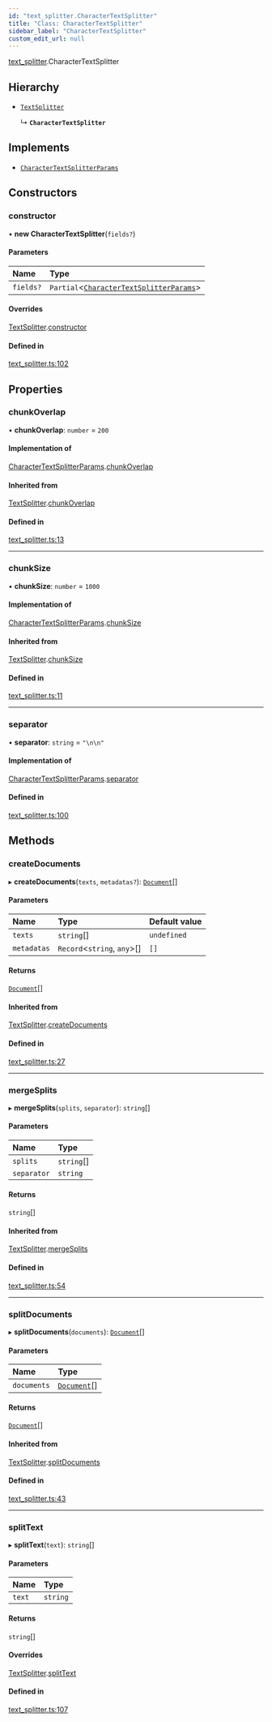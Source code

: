 ```yaml
---
id: "text_splitter.CharacterTextSplitter"
title: "Class: CharacterTextSplitter"
sidebar_label: "CharacterTextSplitter"
custom_edit_url: null
---
```


[text_splitter](../modules/text_splitter.md).CharacterTextSplitter

## Hierarchy

- [`TextSplitter`](text_splitter.internal.TextSplitter.md)

  ↳ **`CharacterTextSplitter`**

## Implements

- [`CharacterTextSplitterParams`](../interfaces/text_splitter.CharacterTextSplitterParams.md)

## Constructors

### constructor

• **new CharacterTextSplitter**(`fields?`)

#### Parameters

| Name | Type |
| :------ | :------ |
| `fields?` | `Partial`<[`CharacterTextSplitterParams`](../interfaces/text_splitter.CharacterTextSplitterParams.md)\> |

#### Overrides

[TextSplitter](text_splitter.internal.TextSplitter.md).[constructor](text_splitter.internal.TextSplitter.md#constructor)

#### Defined in

[text_splitter.ts:102](https://github.com/hwchase17/langchainjs/blob/f0c297a/langchain/text_splitter.ts#L102)

## Properties

### chunkOverlap

• **chunkOverlap**: `number` = `200`

#### Implementation of

[CharacterTextSplitterParams](../interfaces/text_splitter.CharacterTextSplitterParams.md).[chunkOverlap](../interfaces/text_splitter.CharacterTextSplitterParams.md#chunkoverlap)

#### Inherited from

[TextSplitter](text_splitter.internal.TextSplitter.md).[chunkOverlap](text_splitter.internal.TextSplitter.md#chunkoverlap)

#### Defined in

[text_splitter.ts:13](https://github.com/hwchase17/langchainjs/blob/f0c297a/langchain/text_splitter.ts#L13)

___

### chunkSize

• **chunkSize**: `number` = `1000`

#### Implementation of

[CharacterTextSplitterParams](../interfaces/text_splitter.CharacterTextSplitterParams.md).[chunkSize](../interfaces/text_splitter.CharacterTextSplitterParams.md#chunksize)

#### Inherited from

[TextSplitter](text_splitter.internal.TextSplitter.md).[chunkSize](text_splitter.internal.TextSplitter.md#chunksize)

#### Defined in

[text_splitter.ts:11](https://github.com/hwchase17/langchainjs/blob/f0c297a/langchain/text_splitter.ts#L11)

___

### separator

• **separator**: `string` = `"\n\n"`

#### Implementation of

[CharacterTextSplitterParams](../interfaces/text_splitter.CharacterTextSplitterParams.md).[separator](../interfaces/text_splitter.CharacterTextSplitterParams.md#separator)

#### Defined in

[text_splitter.ts:100](https://github.com/hwchase17/langchainjs/blob/f0c297a/langchain/text_splitter.ts#L100)

## Methods

### createDocuments

▸ **createDocuments**(`texts`, `metadatas?`): [`Document`](text_splitter.internal.Document.md)[]

#### Parameters

| Name | Type | Default value |
| :------ | :------ | :------ |
| `texts` | `string`[] | `undefined` |
| `metadatas` | `Record`<`string`, `any`\>[] | `[]` |

#### Returns

[`Document`](text_splitter.internal.Document.md)[]

#### Inherited from

[TextSplitter](text_splitter.internal.TextSplitter.md).[createDocuments](text_splitter.internal.TextSplitter.md#createdocuments)

#### Defined in

[text_splitter.ts:27](https://github.com/hwchase17/langchainjs/blob/f0c297a/langchain/text_splitter.ts#L27)

___

### mergeSplits

▸ **mergeSplits**(`splits`, `separator`): `string`[]

#### Parameters

| Name | Type |
| :------ | :------ |
| `splits` | `string`[] |
| `separator` | `string` |

#### Returns

`string`[]

#### Inherited from

[TextSplitter](text_splitter.internal.TextSplitter.md).[mergeSplits](text_splitter.internal.TextSplitter.md#mergesplits)

#### Defined in

[text_splitter.ts:54](https://github.com/hwchase17/langchainjs/blob/f0c297a/langchain/text_splitter.ts#L54)

___

### splitDocuments

▸ **splitDocuments**(`documents`): [`Document`](text_splitter.internal.Document.md)[]

#### Parameters

| Name | Type |
| :------ | :------ |
| `documents` | [`Document`](text_splitter.internal.Document.md)[] |

#### Returns

[`Document`](text_splitter.internal.Document.md)[]

#### Inherited from

[TextSplitter](text_splitter.internal.TextSplitter.md).[splitDocuments](text_splitter.internal.TextSplitter.md#splitdocuments)

#### Defined in

[text_splitter.ts:43](https://github.com/hwchase17/langchainjs/blob/f0c297a/langchain/text_splitter.ts#L43)

___

### splitText

▸ **splitText**(`text`): `string`[]

#### Parameters

| Name | Type |
| :------ | :------ |
| `text` | `string` |

#### Returns

`string`[]

#### Overrides

[TextSplitter](text_splitter.internal.TextSplitter.md).[splitText](text_splitter.internal.TextSplitter.md#splittext)

#### Defined in

[text_splitter.ts:107](https://github.com/hwchase17/langchainjs/blob/f0c297a/langchain/text_splitter.ts#L107)
